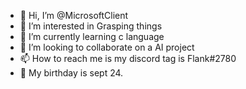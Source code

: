 - 👋 Hi, I’m @MicrosoftClient
- 👀 I’m interested in Grasping things 
- 🌱 I’m currently learning c language            
- 💞️ I’m looking to collaborate on a AI project
- 📫 How to reach me is my discord tag is Flank#2780
- 🎂 My birthday is sept 24.
<!---
MicrosoftClient/MicrosoftClient is a ✨ special ✨ repository because its `README.md` (this file) appears on your GitHub profile.
You can click the Preview link to take a look at your changes.
--->
